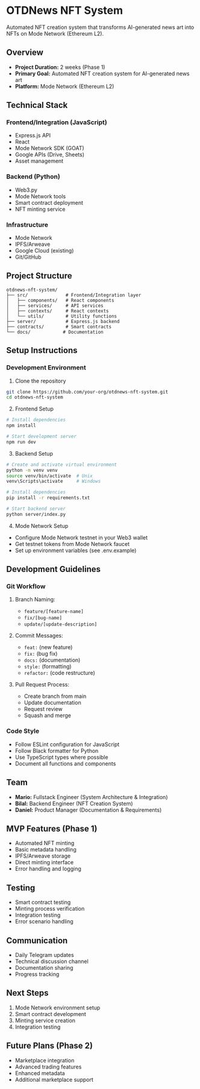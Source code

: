 # OTDNews NFT System

Automated NFT creation system that transforms AI-generated news art into NFTs on Mode Network (Ethereum L2).

## Overview
- **Project Duration:** 2 weeks (Phase 1)
- **Primary Goal:** Automated NFT creation system for AI-generated news art
- **Platform:** Mode Network (Ethereum L2)

## Technical Stack

### Frontend/Integration (JavaScript)
- Express.js API
- React
- Mode Network SDK (GOAT)
- Google APIs (Drive, Sheets)
- Asset management

### Backend (Python)
- Web3.py
- Mode Network tools
- Smart contract deployment
- NFT minting service

### Infrastructure
- Mode Network
- IPFS/Arweave
- Google Cloud (existing)
- Git/GitHub

## Project Structure
```
otdnews-nft-system/
├── src/              # Frontend/Integration layer
│   ├── components/   # React components
│   ├── services/     # API services
│   ├── contexts/     # React contexts
│   └── utils/        # Utility functions
├── server/           # Express.js backend
├── contracts/        # Smart contracts
└── docs/            # Documentation
```

## Setup Instructions

### Development Environment
1. Clone the repository
```bash
git clone https://github.com/your-org/otdnews-nft-system.git
cd otdnews-nft-system
```

2. Frontend Setup
```bash
# Install dependencies
npm install

# Start development server
npm run dev
```

3. Backend Setup
```bash
# Create and activate virtual environment
python -m venv venv
source venv/bin/activate  # Unix
venv\Scripts\activate     # Windows

# Install dependencies
pip install -r requirements.txt

# Start backend server
python server/index.py
```

4. Mode Network Setup
- Configure Mode Network testnet in your Web3 wallet
- Get testnet tokens from Mode Network faucet
- Set up environment variables (see .env.example)

## Development Guidelines

### Git Workflow
1. Branch Naming:
   - `feature/[feature-name]`
   - `fix/[bug-name]`
   - `update/[update-description]`

2. Commit Messages:
   - `feat:` (new feature)
   - `fix:` (bug fix)
   - `docs:` (documentation)
   - `style:` (formatting)
   - `refactor:` (code restructure)

3. Pull Request Process:
   - Create branch from main
   - Update documentation
   - Request review
   - Squash and merge

### Code Style
- Follow ESLint configuration for JavaScript
- Follow Black formatter for Python
- Use TypeScript types where possible
- Document all functions and components

## Team
- **Mario:** Fullstack Engineer (System Architecture & Integration)
- **Bilal:** Backend Engineer (NFT Creation System)
- **Daniel:** Product Manager (Documentation & Requirements)

## MVP Features (Phase 1)
- Automated NFT minting
- Basic metadata handling
- IPFS/Arweave storage
- Direct minting interface
- Error handling and logging

## Testing
- Smart contract testing
- Minting process verification
- Integration testing
- Error scenario handling

## Communication
- Daily Telegram updates
- Technical discussion channel
- Documentation sharing
- Progress tracking

## Next Steps
1. Mode Network environment setup
2. Smart contract development
3. Minting service creation
4. Integration testing

## Future Plans (Phase 2)
- Marketplace integration
- Advanced trading features
- Enhanced metadata
- Additional marketplace support